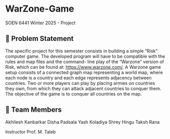 # WarZone-Game
SOEN 6441 Winter 2025 - Project

## 📌 Problem Statement

The specific project for this semester consists in building a simple “Risk” computer game. The
developed program will have to be compatible with the rules and map files and the command-
line play of the “Warzone” version of Risk, which can be found at: https://www.warzone.com/.
A Warzone game setup consists of a connected graph map representing a world map, where each
node is a country and each edge represents adjacency between countries. Two or more players
can play by placing armies on countries they own, from which they can attack adjacent countries
to conquer them. The objective of the game is to conquer all countries on the map.

## 🤝 Team Members
Akhilesh Kanbarkar
Disha Padsala
Yash Koladiya
Shrey Hingu
Taksh Rana

Instructor
Prof. M. Taleb


